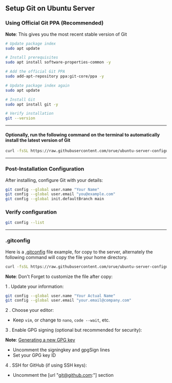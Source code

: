 ## Setup Git on Ubuntu Server

### Using Official Git PPA (Recommended)

**Note**: This gives you the most recent stable version of Git

```sh
# Update package index
sudo apt update

# Install prerequisites
sudo apt install software-properties-common -y

# Add the official Git PPA
sudo add-apt-repository ppa:git-core/ppa -y

# Update package index again
sudo apt update

# Install Git
sudo apt install git -y

# Verify installation
git --version
```

---

#### Optionally, run the following command on the terminal to automatically install the latest version of Git

```sh
curl -fsSL https://raw.githubusercontent.com/orue/ubuntu-server-configuration/main/install-git.sh | sudo bash
```

---

### Post-Installation Configuration

After installing, configure Git with your details:

```sh
git config --global user.name "Your Name"
git config --global user.email "you@example.com"
git config --global init.defaultBranch main
```

### Verify configuration

```sh
git config --list
```

---

### .gitconfig

Here is a [.gitconfig](https://github.com/orue/ubuntu-server-configuration/blob/main/.gitconfig) file example, for copy to the server, alternately the following command will copy the file your home directory.

```sh
curl -fsSL https://raw.githubusercontent.com/orue/ubuntu-server-configuration/main/.gitconfig -o ~/.gitconfig
```

**Note**: Don't Forget to customize the file after copy:

1 . Update your information:

```sh
git config --global user.name "Your Actual Name"
git config --global user.email "your.email@company.com"
```

2 . Choose your editor:

- Keep `vim`, or change to `nano`, `code --wait`, etc.

3 . Enable GPG signing (optional but recommended for security):

**Note**: [Generating a new GPG key](https://docs.github.com/en/authentication/managing-commit-signature-verification/generating-a-new-gpg-key)

- Uncomment the signingkey and gpgSign lines
- Set your GPG key ID

4 . SSH for GitHub (if using SSH keys):

- Uncomment the [url "git@github.com:"] section
